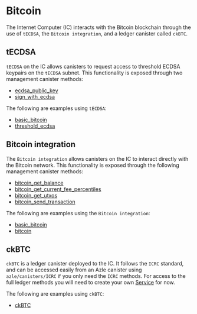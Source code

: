 # Bitcoin

The Internet Computer (IC) interacts with the Bitcoin blockchain through the use of `tECDSA`, the `Bitcoin integration`, and a ledger canister called `ckBTC`.

## tECDSA

`tECDSA` on the IC allows canisters to request access to threshold ECDSA keypairs on the `tECDSA` subnet. This functionality is exposed through two management canister methods:

-   [ecdsa_public_key](./management_canister/ecdsa_public_key.html)
-   [sign_with_ecdsa](./management_canister/sign_with_ecdsa.html)

The following are examples using `tECDSA`:

-   [basic_bitcoin](https://github.com/demergent-labs/azle/tree/main/examples/basic_bitcoin)
-   [threshold_ecdsa](https://github.com/demergent-labs/azle/tree/main/examples/motoko_examples/threshold_ecdsa)

## Bitcoin integration

The `Bitcoin integration` allows canisters on the IC to interact directly with the Bitcoin network. This functionality is exposed through the following management canister methods:

-   [bitcoin_get_balance](./management_canister/bitcoin_get_balance.md)
-   [bitcoin_get_current_fee_percentiles](./management_canister/bitcoin_get_current_fee_percentiles.md)
-   [bitcoin_get_utxos](./management_canister/bitcoin_get_utxos.md)
-   [bitcoin_send_transaction](./management_canister/bitcoin_send_transaction.md)

The following are examples using the `Bitcoin integration`:

-   [basic_bitcoin](https://github.com/demergent-labs/azle/tree/main/examples/basic_bitcoin)
-   [bitcoin](https://github.com/demergent-labs/azle/tree/main/examples/bitcoin)

## ckBTC

`ckBTC` is a ledger canister deployed to the IC. It follows the `ICRC` standard, and can be accessed easily from an Azle canister using `azle/canisters/ICRC` if you only need the `ICRC` methods. For access to the full ledger methods you will need to create your own [Service](../cross_canister.md) for now.

The following are examples using `ckBTC`:

-   [ckBTC](https://github.com/demergent-labs/azle/tree/main/examples/ckbtc)
